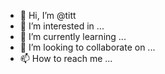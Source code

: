 - 👋 Hi, I’m @titt
- 👀 I’m interested in ...
- 🌱 I’m currently learning ...
- 💞️ I’m looking to collaborate on ...
- 📫 How to reach me ...

<!---
titt/titt is a ✨ special ✨ repository because its `README.md` (this file) appears on your GitHub profile.
You can click the Preview link to take a look at your changes.
--->
